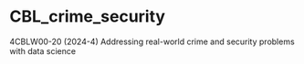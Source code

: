# CBL_crime_security
4CBLW00-20 (2024-4) Addressing real-world crime and security problems with data science
